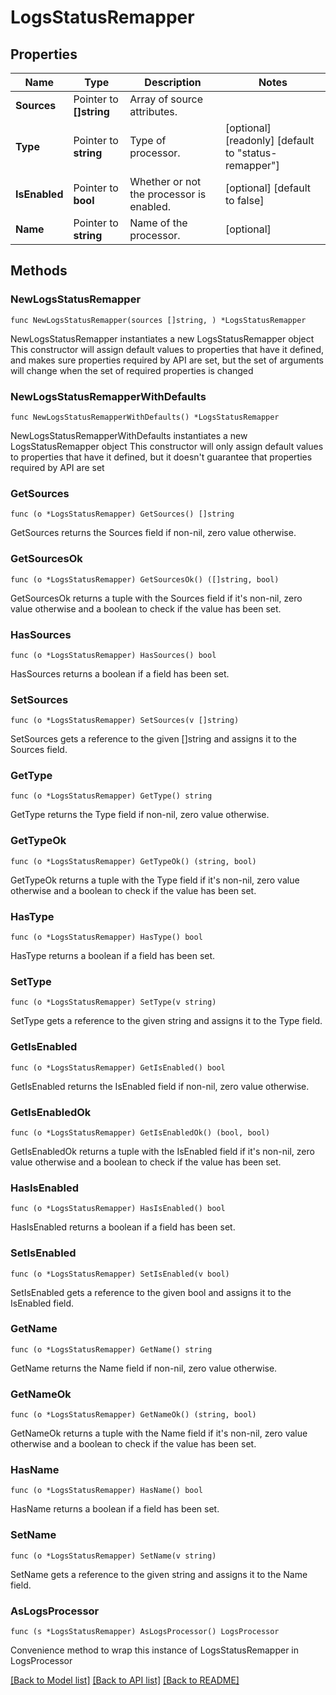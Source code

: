 # LogsStatusRemapper

## Properties

Name | Type | Description | Notes
------------ | ------------- | ------------- | -------------
**Sources** | Pointer to **[]string** | Array of source attributes. | 
**Type** | Pointer to **string** | Type of processor. | [optional] [readonly] [default to "status-remapper"]
**IsEnabled** | Pointer to **bool** | Whether or not the processor is enabled. | [optional] [default to false]
**Name** | Pointer to **string** | Name of the processor. | [optional] 

## Methods

### NewLogsStatusRemapper

`func NewLogsStatusRemapper(sources []string, ) *LogsStatusRemapper`

NewLogsStatusRemapper instantiates a new LogsStatusRemapper object
This constructor will assign default values to properties that have it defined,
and makes sure properties required by API are set, but the set of arguments
will change when the set of required properties is changed

### NewLogsStatusRemapperWithDefaults

`func NewLogsStatusRemapperWithDefaults() *LogsStatusRemapper`

NewLogsStatusRemapperWithDefaults instantiates a new LogsStatusRemapper object
This constructor will only assign default values to properties that have it defined,
but it doesn't guarantee that properties required by API are set

### GetSources

`func (o *LogsStatusRemapper) GetSources() []string`

GetSources returns the Sources field if non-nil, zero value otherwise.

### GetSourcesOk

`func (o *LogsStatusRemapper) GetSourcesOk() ([]string, bool)`

GetSourcesOk returns a tuple with the Sources field if it's non-nil, zero value otherwise
and a boolean to check if the value has been set.

### HasSources

`func (o *LogsStatusRemapper) HasSources() bool`

HasSources returns a boolean if a field has been set.

### SetSources

`func (o *LogsStatusRemapper) SetSources(v []string)`

SetSources gets a reference to the given []string and assigns it to the Sources field.

### GetType

`func (o *LogsStatusRemapper) GetType() string`

GetType returns the Type field if non-nil, zero value otherwise.

### GetTypeOk

`func (o *LogsStatusRemapper) GetTypeOk() (string, bool)`

GetTypeOk returns a tuple with the Type field if it's non-nil, zero value otherwise
and a boolean to check if the value has been set.

### HasType

`func (o *LogsStatusRemapper) HasType() bool`

HasType returns a boolean if a field has been set.

### SetType

`func (o *LogsStatusRemapper) SetType(v string)`

SetType gets a reference to the given string and assigns it to the Type field.

### GetIsEnabled

`func (o *LogsStatusRemapper) GetIsEnabled() bool`

GetIsEnabled returns the IsEnabled field if non-nil, zero value otherwise.

### GetIsEnabledOk

`func (o *LogsStatusRemapper) GetIsEnabledOk() (bool, bool)`

GetIsEnabledOk returns a tuple with the IsEnabled field if it's non-nil, zero value otherwise
and a boolean to check if the value has been set.

### HasIsEnabled

`func (o *LogsStatusRemapper) HasIsEnabled() bool`

HasIsEnabled returns a boolean if a field has been set.

### SetIsEnabled

`func (o *LogsStatusRemapper) SetIsEnabled(v bool)`

SetIsEnabled gets a reference to the given bool and assigns it to the IsEnabled field.

### GetName

`func (o *LogsStatusRemapper) GetName() string`

GetName returns the Name field if non-nil, zero value otherwise.

### GetNameOk

`func (o *LogsStatusRemapper) GetNameOk() (string, bool)`

GetNameOk returns a tuple with the Name field if it's non-nil, zero value otherwise
and a boolean to check if the value has been set.

### HasName

`func (o *LogsStatusRemapper) HasName() bool`

HasName returns a boolean if a field has been set.

### SetName

`func (o *LogsStatusRemapper) SetName(v string)`

SetName gets a reference to the given string and assigns it to the Name field.


### AsLogsProcessor

`func (s *LogsStatusRemapper) AsLogsProcessor() LogsProcessor`

Convenience method to wrap this instance of LogsStatusRemapper in LogsProcessor

[[Back to Model list]](../README.md#documentation-for-models) [[Back to API list]](../README.md#documentation-for-api-endpoints) [[Back to README]](../README.md)


